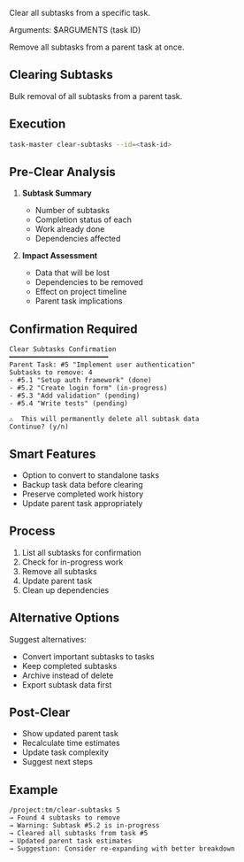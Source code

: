 Clear all subtasks from a specific task.

Arguments: $ARGUMENTS (task ID)

Remove all subtasks from a parent task at once.

## Clearing Subtasks

Bulk removal of all subtasks from a parent task.

## Execution

```bash
task-master clear-subtasks --id=<task-id>
```

## Pre-Clear Analysis

1. **Subtask Summary**
   - Number of subtasks
   - Completion status of each
   - Work already done
   - Dependencies affected

2. **Impact Assessment**
   - Data that will be lost
   - Dependencies to be removed
   - Effect on project timeline
   - Parent task implications

## Confirmation Required

```
Clear Subtasks Confirmation
━━━━━━━━━━━━━━━━━━━━━━━━━
Parent Task: #5 "Implement user authentication"
Subtasks to remove: 4
- #5.1 "Setup auth framework" (done)
- #5.2 "Create login form" (in-progress)
- #5.3 "Add validation" (pending)
- #5.4 "Write tests" (pending)

⚠️  This will permanently delete all subtask data
Continue? (y/n)
```

## Smart Features

- Option to convert to standalone tasks
- Backup task data before clearing
- Preserve completed work history
- Update parent task appropriately

## Process

1. List all subtasks for confirmation
2. Check for in-progress work
3. Remove all subtasks
4. Update parent task
5. Clean up dependencies

## Alternative Options

Suggest alternatives:
- Convert important subtasks to tasks
- Keep completed subtasks
- Archive instead of delete
- Export subtask data first

## Post-Clear

- Show updated parent task
- Recalculate time estimates
- Update task complexity
- Suggest next steps

## Example

```
/project:tm/clear-subtasks 5
→ Found 4 subtasks to remove
→ Warning: Subtask #5.2 is in-progress
→ Cleared all subtasks from task #5
→ Updated parent task estimates
→ Suggestion: Consider re-expanding with better breakdown
```